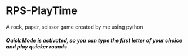 # RPS-PlayTime
A rock, paper, scissor game created by me using python
##### Quick Mode is activated, so you can type the first letter of your choice and play quicker rounds
